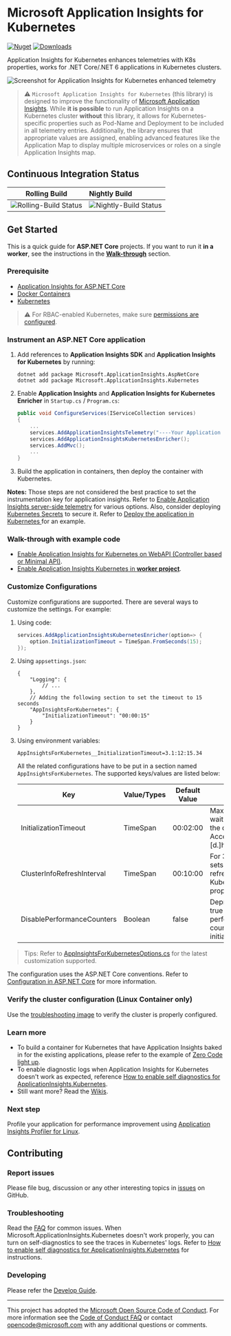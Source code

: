 # Microsoft Application Insights for Kubernetes

[![Nuget](https://img.shields.io/nuget/v/Microsoft.ApplicationInsights.Kubernetes)](https://www.nuget.org/packages/Microsoft.ApplicationInsights.Kubernetes/)
[![Downloads](https://img.shields.io/nuget/dt/Microsoft.ApplicationInsights.Kubernetes)](https://www.nuget.org/packages/Microsoft.ApplicationInsights.Kubernetes/)

Application Insights for Kubernetes enhances telemetries with K8s properties, works for .NET Core/.NET 6 applications in Kubernetes clusters.

![Screenshot for Application Insights for Kubernetes enhanced telemetry](./docs/TelemetryEnhancement.png)

> ⚠️ `Microsoft Application Insights for Kubernetes` (this library) is designed to improve the functionality of [Microsoft Application Insights](https://github.com/Microsoft/ApplicationInsights-aspnetcore). While **it is possible** to run Application Insights on a Kubernetes cluster **without** this library, it allows for Kubernetes-specific properties such as Pod-Name and Deployment to be included in all telemetry entries. Additionally, the library ensures that appropriate values are assigned, enabling advanced features like the Application Map to display multiple microservices or roles on a single Application Insights map.

## Continuous Integration Status

| Rolling Build                                                                                                                           | Nightly Build                                                                                                                           |
| --------------------------------------------------------------------------------------------------------------------------------------- | :-------------------------------------------------------------------------------------------------------------------------------------- |
| ![Rolling-Build Status](https://devdiv.visualstudio.com/_apis/public/build/definitions/0bdbc590-a062-4c3f-b0f6-9383f67865ee/5974/badge) | ![Nightly-Build Status](https://devdiv.visualstudio.com/_apis/public/build/definitions/0bdbc590-a062-4c3f-b0f6-9383f67865ee/5976/badge) |

## Get Started

This is a quick guide for **ASP.NET Core** projects. If you want to run it **in a worker**, see the instructions in the **[Walk-through](#walk-through-with-example-code)** section.

### Prerequisite

* [Application Insights for ASP.NET Core](https://github.com/Microsoft/ApplicationInsights-aspnetcore)
* [Docker Containers](https://www.docker.com/)
* [Kubernetes](https://kubernetes.io/)

> ⚠️ For RBAC-enabled Kubernetes, make sure [permissions are configured](./docs/configure-rbac-permissions.md).

### Instrument an ASP.NET Core application

1. Add references to **Application Insights SDK** and **Application Insights for Kubernetes** by running:

    ```shell
    dotnet add package Microsoft.ApplicationInsights.AspNetCore
    dotnet add package Microsoft.ApplicationInsights.Kubernetes
    ```

2. Enable **Application Insights** and **Application Insights for Kubernetes Enricher** in `Startup.cs` / `Program.cs`:

    ```csharp
    public void ConfigureServices(IServiceCollection services)
    {
        ...
        services.AddApplicationInsightsTelemetry("----Your Application Insights Instrumentation Key ----");
        services.AddApplicationInsightsKubernetesEnricher();
        services.AddMvc();
        ...
    }
    ```

3. Build the application in containers, then deploy the container with Kubernetes.

**Notes:** Those steps are not considered the best practice to set the instrumentation key for application insights. Refer to [Enable Application Insights server-side telemetry](https://docs.microsoft.com/en-us/azure/azure-monitor/app/asp-net-core#enable-application-insights-server-side-telemetry-without-visual-studio) for various options. Also, consider deploying [Kubernetes Secrets](https://kubernetes.io/docs/concepts/configuration/secret/) to secure it. Refer to [Deploy the application in Kubernetes
](examples/ZeroUserCodeLightup.Net6/README.md#deploy-the-application-in-kubernetes) for an example.

### Walk-through with example code

* [Enable Application Insights for Kubernetes on WebAPI (Controller based or Minimal API)](./examples/WebAPI.Net6/Readme.md).
* [Enable Application Insights Kubernetes in **worker project**](./examples/WorkerExample/Readme.md).

### Customize Configurations

Customize configurations are supported. There are several ways to customize the settings. For example:

1. Using code:

    ```csharp
    services.AddApplicationInsightsKubernetesEnricher(option=> {
        option.InitializationTimeout = TimeSpan.FromSeconds(15);
    });
    ```

2. Using `appsettings.json`:

    ```jsonc
    {
        "Logging": {
            // ...
        },
        // Adding the following section to set the timeout to 15 seconds
        "AppInsightsForKubernetes": {
            "InitializationTimeout": "00:00:15"
        }
    }
    ```

3. Using environment variables:

    ```shell
    AppInsightsForKubernetes__InitializationTimeout=3.1:12:15.34
    ```

    All the related configurations have to be put in a section named `AppInsightsForKubernetes`. The supported keys/values are listed below:

    | Key                        | Value/Types | Default Value | Description                                                                                  |
    | -------------------------- | ----------- | ------------- | -------------------------------------------------------------------------------------------- |
    | InitializationTimeout      | TimeSpan    | 00:02:00      | Maximum time to wait for spinning up the container. Accepted format: [d.]hh:mm:ss[.fffffff]. |
    | ClusterInfoRefreshInterval | TimeSpan    | 00:10:00      | For 3.x only. Get or sets how frequent to refresh the Kubernetes cluster properties.         |
    | DisablePerformanceCounters | Boolean     | false         | Deprecated. Sets to true to avoid adding performance counter telemetry initializer.          |

> Tips: Refer to [AppInsightsForKubernetesOptions.cs](./src/ApplicationInsights.Kubernetes/Extensions/AppInsightsForKubernetesOptions.cs) for the latest customization supported.

The configuration uses the ASP.NET Core conventions. Refer to [Configuration in ASP.NET Core](https://docs.microsoft.com/en-us/aspnet/core/fundamentals/configuration/?view=aspnetcore-2.1) for more information.

### Verify the cluster configuration (Linux Container only)

Use the [troubleshooting image](https://github.com/Microsoft/ApplicationInsights-Kubernetes/tree/develop/troubleshooting) to verify the cluster is properly configured.

### Learn more

* To build a container for Kubernetes that have Application Insights baked in for the existing applications, please refer to the example of [Zero Code light up](https://github.com/Microsoft/ApplicationInsights-Kubernetes/tree/develop/examples/ZeroUserCodeLightup).
* To enable diagnostic logs when Application Insights for Kubernetes doesn't work as expected, reference [How to enable self diagnostics for ApplicationInsights.Kubernetes](docs/SelfDiagnostics.MD).
* Still want more? Read the [Wikis](https://github.com/Microsoft/ApplicationInsights-Kubernetes/wiki).

### Next step

Profile your application for performance improvement using [Application Insights Profiler for Linux](https://github.com/Microsoft/ApplicationInsights-Profiler-AspNetCore).

## Contributing

### Report issues

Please file bug, discussion or any other interesting topics in [issues](https://github.com/Microsoft/ApplicationInsights-Kubernetes/issues) on GitHub.

### Troubleshooting

Read the [FAQ](https://github.com/microsoft/ApplicationInsights-Kubernetes/wiki/FAQ) for common issues. When Microsoft.ApplicationInsights.Kubernetes doesn't work properly, you can turn on self-diagnostics to see the traces in Kubernetes' logs. Refer to [How to enable self diagnostics for ApplicationInsights.Kubernetes](./docs/SelfDiagnostics.MD) for instructions.

### Developing

Please refer the [Develop Guide](https://github.com/Microsoft/ApplicationInsights-Kubernetes/wiki/Development-Guide).

---
This project has adopted the [Microsoft Open Source Code of Conduct](https://opensource.microsoft.com/codeofconduct/). For more information see the [Code of Conduct FAQ](https://opensource.microsoft.com/codeofconduct/faq/) or contact [opencode@microsoft.com](mailto:opencode@microsoft.com) with any additional questions or comments.
